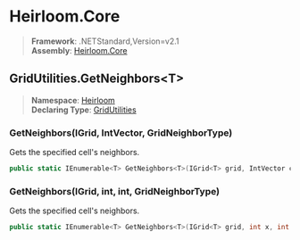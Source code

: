 # Heirloom.Core

> **Framework**: .NETStandard,Version=v2.1  
> **Assembly**: [Heirloom.Core][0]  

## GridUtilities.GetNeighbors\<T>

> **Namespace**: [Heirloom][0]  
> **Declaring Type**: [GridUtilities][1]  

### GetNeighbors<T>(IGrid<T>, IntVector, GridNeighborType)

Gets the specified cell's neighbors.

```cs
public static IEnumerable<T> GetNeighbors<T>(IGrid<T> grid, IntVector co, GridNeighborType neighborType = Axis)
```

### GetNeighbors<T>(IGrid<T>, int, int, GridNeighborType)

Gets the specified cell's neighbors.

```cs
public static IEnumerable<T> GetNeighbors<T>(IGrid<T> grid, int x, int y, GridNeighborType neighborType = Axis)
```

[0]: ../../../Heirloom.Core.md
[1]: ../GridUtilities.md
